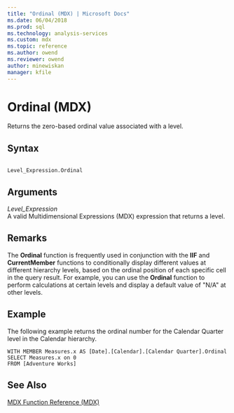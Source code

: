 ```yaml
---
title: "Ordinal (MDX) | Microsoft Docs"
ms.date: 06/04/2018
ms.prod: sql
ms.technology: analysis-services
ms.custom: mdx
ms.topic: reference
ms.author: owend
ms.reviewer: owend
author: minewiskan
manager: kfile
---
```

# Ordinal (MDX)


  Returns the zero-based ordinal value associated with a level.  
  
## Syntax  
  
```  
  
Level_Expression.Ordinal   
```  
  
## Arguments  
 *Level_Expression*  
 A valid Multidimensional Expressions (MDX) expression that returns a level.  
  
## Remarks  
 The **Ordinal** function is frequently used in conjunction with the **IIF** and **CurrentMember** functions to conditionally display different values at different hierarchy levels, based on the ordinal position of each specific cell in the query result. For example, you can use the **Ordinal** function to perform calculations at certain levels and display a default value of "N/A" at other levels.  
  
## Example  
 The following example returns the ordinal number for the Calendar Quarter level in the Calendar hierarchy.  
  
```  
WITH MEMBER Measures.x AS [Date].[Calendar].[Calendar Quarter].Ordinal  
SELECT Measures.x on 0  
FROM [Adventure Works]  
```  
  
## See Also  
 [MDX Function Reference &#40;MDX&#41;](../mdx/mdx-function-reference-mdx.md)  
  
  
